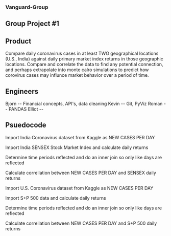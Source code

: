 ### Vanguard-Group
## Group Project #1

## Product
Compare daily coronavirus cases in at least TWO geographical locations (U.S., India) against daily primary market index returns in those geographic locations.
Compare and correlate the data to find any potential connection, and perhaps extrapolate into monte calro simulations to predict how corovirus cases may influnce market behavior over a period of time.

## Engineers
Bjorn -- Financial concepts, API's, data cleaning
Kevin -- Git, PyViz
Roman -- PANDAS 
Elliot -- 

## Psuedocode
Import India Coronavirus dataset from Kaggle as NEW CASES PER DAY

Import India SENSEX Stock Market Index and calculate daily returns

Determine time periods reflected and do an inner join so only like days are reflected

Calculate correllation between  NEW CASES PER DAY and SENSEX daily returns





Import U.S. Coronavirus dataset from Kaggle as NEW CASES PER DAY

Import S+P 500 data and calculate daily returns

Determine time periods reflected and do an inner join so only like days are reflected

Calculate correllation between  NEW CASES PER DAY and S+P 500 daily returns
